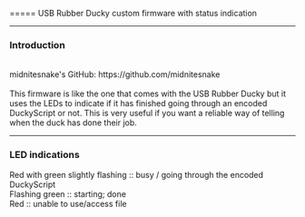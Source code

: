 =====
USB Rubber Ducky custom firmware with status indication

---------------
<h3>Introduction</h3>
<br>
midnitesnake's GitHub: https://github.com/midnitesnake
<br>
<br>
This firmware is like the one that comes with the USB Rubber Ducky but it uses the LEDs to indicate if it has finished going through an encoded DuckyScript or not. This is very useful if you want a reliable way of telling when the duck has done their job.

---------------
<h3>LED indications</h3>
Red with green slightly flashing :: busy / going through the encoded DuckyScript
<br>
Flashing green :: starting; done
<br>
Red :: unable to use/access file
